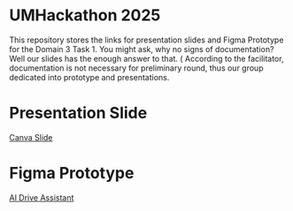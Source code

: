 # UMHackathon 2025
This repository stores the links for presentation slides and Figma Prototype for the Domain 3 Task 1. You might ask, why no signs of documentation? Well our slides has the enough answer to that. ( According to the facilitator, documentation is not necessary  for preliminary round, thus our group dedicated into prototype and presentations.

# Presentation Slide
[Canva Slide](https://www.canva.com/design/DAGkTJs84rw/5tvdbJ0Nn8a2tI8GT2EGtg/edit)

# Figma Prototype
[AI Drive Assistant](https://www.figma.com/design/jkV0sfSQFqw8FedJg5CzIf/DAX-Assistant---Handsfree?node-id=0-1&p=f&t=On0nP50eIX0PLXQS-0)

